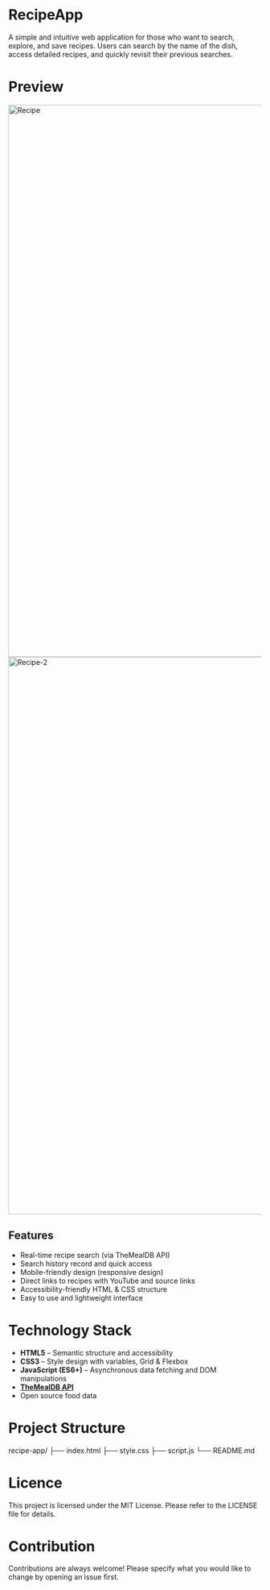 # RecipeApp
A simple and intuitive web application for those who want to search, explore, and save recipes. Users can search by the name of the dish, access detailed recipes, and quickly revisit their previous searches.

# Preview
<img width="2224" height="1096" alt="Recipe" src="https://github.com/user-attachments/assets/5e3ade02-b5da-4159-8ba1-2137b3acd3a7" />

<img width="2240" height="1107" alt="Recipe-2" src="https://github.com/user-attachments/assets/acbaca28-d14f-453d-b999-3daa502fcbda" />

## Features

- Real-time recipe search (via TheMealDB API)
- Search history record and quick access
- Mobile-friendly design (responsive design)
- Direct links to recipes with YouTube and source links
- Accessibility-friendly HTML & CSS structure
- Easy to use and lightweight interface

# Technology Stack

- **HTML5** – Semantic structure and accessibility
- **CSS3** – Style design with variables, Grid & Flexbox
- **JavaScript (ES6+)**
– Asynchronous data fetching and DOM manipulations
- **[TheMealDB API](https://www.themealdb.com/)**
- Open source food data

# Project Structure

recipe-app/
├── index.html
├── style.css
├── script.js
└── README.md

# Licence

This project is licensed under the MIT License. Please refer to the LICENSE file for details.

# Contribution

Contributions are always welcome! Please specify what you would like to change by opening an issue first.
